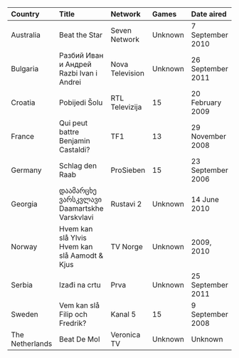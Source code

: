 | Country         | Title                                         | Network         | Games   | Date aired        |
|:----------------|:----------------------------------------------|:----------------|:--------|:------------------|
| Australia       | Beat the Star                                 | Seven Network   | Unknown | 7 September 2010  |
| Bulgaria        | Разбий Иван и Андрей Razbi Ivan i Andrei      | Nova Television | Unknown | 26 September 2011 |
| Croatia         | Pobijedi Šolu                                 | RTL Televizija  | 15      | 20 February 2009  |
| France          | Qui peut battre Benjamin Castaldi?            | TF1             | 13      | 29 November 2008  |
| Germany         | Schlag den Raab                               | ProSieben       | 15      | 23 September 2006 |
| Georgia         | დაამარცხე ვარსკვლავი Daamartskhe Varskvlavi   | Rustavi 2       | Unknown | 14 June 2010      |
| Norway          | Hvem kan slå Ylvis Hvem kan slå Aamodt & Kjus | TV Norge        | Unknown | 2009, 2010        |
| Serbia          | Izađi na crtu                                 | Prva            | Unknown | 25 September 2011 |
| Sweden          | Vem kan slå Filip och Fredrik?                | Kanal 5         | 15      | 9 September 2008  |
| The Netherlands | Beat De Mol                                   | Veronica TV     | Unknown | Unknown           |
